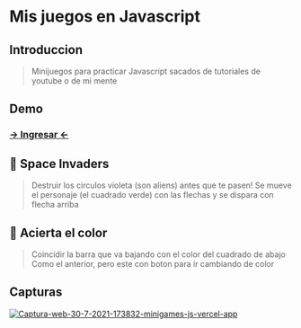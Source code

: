 # Mis juegos en Javascript

## Introduccion

> Minijuegos para practicar Javascript sacados de tutoriales de youtube o de mi mente

## Demo

<a href="https://minigames-js.vercel.app/"><h3> → Ingresar ← </h3></a>

##  :space_invader: Space Invaders

> Destruir los circulos violeta (son aliens) antes que te pasen!
Se mueve el personaje (el cuadrado verde) con las flechas y se dispara con flecha arriba

## :large_blue_circle: Acierta el color

> Coincidir la barra que va bajando con el color del cuadrado de abajo
Como el anterior, pero este con boton para ir cambiando de color

## Capturas
<a href="https://minigames-js.vercel.app/"><img src="https://i.ibb.co/wp5ZTzW/Captura-web-30-7-2021-173832-minigames-js-vercel-app.jpg" alt="Captura-web-30-7-2021-173832-minigames-js-vercel-app" border="0"></a>
